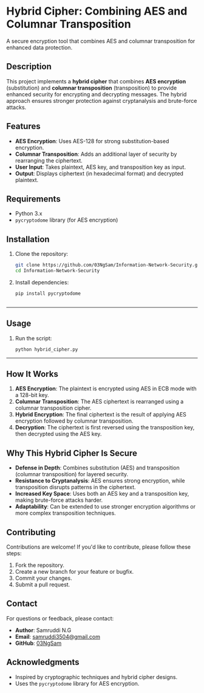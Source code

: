 # Hybrid Cipher: Combining AES and Columnar Transposition
A secure encryption tool that combines AES and columnar transposition for enhanced data protection.

## Description
This project implements a **hybrid cipher** that combines **AES encryption** (substitution) and **columnar transposition** (transposition) to provide enhanced security for encrypting and decrypting messages. The hybrid approach ensures stronger protection against cryptanalysis and brute-force attacks.

## Features
- **AES Encryption**: Uses AES-128 for strong substitution-based encryption.
- **Columnar Transposition**: Adds an additional layer of security by rearranging the ciphertext.
- **User Input**: Takes plaintext, AES key, and transposition key as input.
- **Output**: Displays ciphertext (in hexadecimal format) and decrypted plaintext.

## Requirements
- Python 3.x
- `pycryptodome` library (for AES encryption)

## Installation
1. Clone the repository:
   ```bash
   git clone https://github.com/03NgSam/Information-Network-Security.git
   cd Information-Network-Security
   
2. Install dependencies:
   ```bash
   pip install pycryptodome
   
   
   
---

## Usage
1. Run the script:
   ```bash
   python hybrid_cipher.py

---

## How It Works
1. **AES Encryption**: The plaintext is encrypted using AES in ECB mode with a 128-bit key.
2. **Columnar Transposition**: The AES ciphertext is rearranged using a columnar transposition cipher.
3. **Hybrid Encryption**: The final ciphertext is the result of applying AES encryption followed by columnar transposition.
4. **Decryption**: The ciphertext is first reversed using the transposition key, then decrypted using the AES key.


## Why This Hybrid Cipher Is Secure
- **Defense in Depth**: Combines substitution (AES) and transposition (columnar transposition) for layered security.
- **Resistance to Cryptanalysis**: AES ensures strong encryption, while transposition disrupts patterns in the ciphertext.
- **Increased Key Space**: Uses both an AES key and a transposition key, making brute-force attacks harder.
- **Adaptability**: Can be extended to use stronger encryption algorithms or more complex transposition techniques.

## Contributing
Contributions are welcome! If you'd like to contribute, please follow these steps:
1. Fork the repository.
2. Create a new branch for your feature or bugfix.
3. Commit your changes.
4. Submit a pull request.

## Contact
For questions or feedback, please contact:
- **Author**: Samruddi N.G
- **Email**: samruddi3504@gmail.com
- **GitHub**: [03NgSam](https://github.com/03NgSam)

## Acknowledgments
- Inspired by cryptographic techniques and hybrid cipher designs.
- Uses the `pycryptodome` library for AES encryption.
